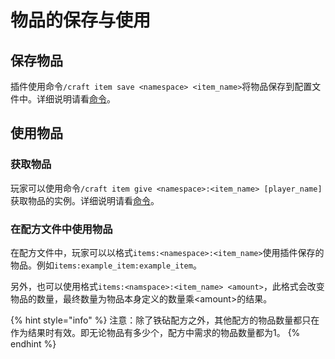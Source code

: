 # 物品的保存与使用

## 保存物品

插件使用命令`/craft item save <namespace> <item_name>`将物品保存到配置文件中。详细说明请看[命令](../start/command.md#xiang-xi-shuo-ming)。

## 使用物品

### 获取物品

玩家可以使用命令`/craft item give <namespace>:<item_name> [player_name]`获取物品的实例。详细说明请看[命令](../start/command.md#xiang-xi-shuo-ming)。

### 在配方文件中使用物品

在配方文件中，玩家可以以格式`items:<namespace>:<item_name>`使用插件保存的物品。例如`items:example_item:example_item`。

另外，也可以使用格式`items:<namspace>:<item_name> <amount>`，此格式会改变物品的数量，最终数量为物品本身定义的数量乘\<amount>的结果。

{% hint style="info" %}
注意：除了铁砧配方之外，其他配方的物品数量都只在作为结果时有效。即无论物品有多少个，配方中需求的物品数量都为1。
{% endhint %}
